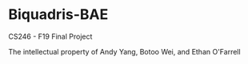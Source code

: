 # Biquadris-BAE
CS246 - F19 Final Project

The intellectual property of Andy Yang, Botoo Wei, and Ethan O'Farrell
